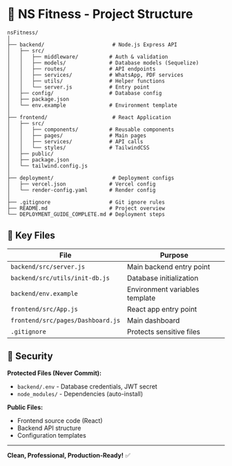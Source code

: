 # 📁 NS Fitness - Project Structure

```
nsFitness/
│
├── backend/                      # Node.js Express API
│   ├── src/
│   │   ├── middleware/          # Auth & validation
│   │   ├── models/              # Database models (Sequelize)
│   │   ├── routes/              # API endpoints
│   │   ├── services/            # WhatsApp, PDF services
│   │   ├── utils/               # Helper functions
│   │   └── server.js            # Entry point
│   ├── config/                  # Database config
│   ├── package.json
│   └── env.example              # Environment template
│
├── frontend/                     # React Application
│   ├── src/
│   │   ├── components/          # Reusable components
│   │   ├── pages/               # Main pages
│   │   ├── services/            # API calls
│   │   └── styles/              # TailwindCSS
│   ├── public/
│   ├── package.json
│   └── tailwind.config.js
│
├── deployment/                   # Deployment configs
│   ├── vercel.json              # Vercel config
│   └── render-config.yaml       # Render config
│
├── .gitignore                   # Git ignore rules
├── README.md                    # Project overview
└── DEPLOYMENT_GUIDE_COMPLETE.md # Deployment steps

```

## 🎯 Key Files

| File | Purpose |
|------|---------|
| `backend/src/server.js` | Main backend entry point |
| `backend/src/utils/init-db.js` | Database initialization |
| `backend/env.example` | Environment variables template |
| `frontend/src/App.js` | React app entry point |
| `frontend/src/pages/Dashboard.js` | Main dashboard |
| `.gitignore` | Protects sensitive files |

## 🔐 Security

**Protected Files (Never Commit):**
- `backend/.env` - Database credentials, JWT secret
- `node_modules/` - Dependencies (auto-install)

**Public Files:**
- Frontend source code (React)
- Backend API structure
- Configuration templates

---

**Clean, Professional, Production-Ready!** ✅


